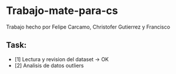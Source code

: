 # Trabajo-mate-para-cs
Trabajo hecho por Felipe Carcamo, Christofer Gutierrez y Francisco

## Task:
- [1] Lectura y revision del dataset -> OK
- [2] Analisis de datos outliers